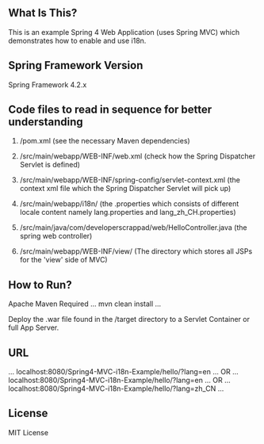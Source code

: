 ## What Is This?

This is an example Spring 4 Web Application (uses Spring MVC) which demonstrates how to enable and use i18n.

## Spring Framework Version

Spring Framework 4.2.x

## Code files to read in sequence for better understanding

1) /pom.xml (see the necessary Maven dependencies)

2) /src/main/webapp/WEB-INF/web.xml (check how the Spring Dispatcher Servlet is defined)

3) /src/main/webapp/WEB-INF/spring-config/servlet-context.xml (the context xml file which the Spring Dispatcher Servlet will pick up)

4) /src/main/webapp/i18n/ (the .properties which consists of different locale content namely lang.properties and lang_zh_CH.properties)

5) /src/main/java/com/developerscrappad/web/HelloController.java (the spring web controller)

6) /src/main/webapp/WEB-INF/view/ (The directory which stores all JSPs for the 'view' side of MVC)

## How to Run?
Apache Maven Required
...
mvn clean install
...

Deploy the .war file found in the /target directory to a Servlet Container or full App Server.

## URL
...
localhost:8080/Spring4-MVC-i18n-Example/hello/?lang=en
...
OR
...
localhost:8080/Spring4-MVC-i18n-Example/hello/?lang=en
...
OR
...
localhost:8080/Spring4-MVC-i18n-Example/hello/?lang=zh_CN
...

## License

MIT License